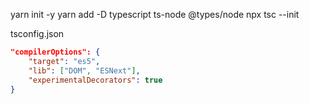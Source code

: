 yarn init -y
yarn add -D typescript ts-node @types/node
npx tsc --init

tsconfig.json

```json
"compilerOptions": {
    "target": "es5",
    "lib": ["DOM", "ESNext"],
    "experimentalDecorators": true
}
```
